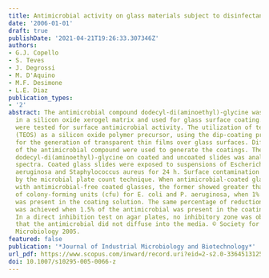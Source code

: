 ```yaml
---
title: Antimicrobial activity on glass materials subject to disinfectant xerogel coating
date: '2006-01-01'
draft: true
publishDate: '2021-04-21T19:26:33.307346Z'
authors:
- G.J. Copello
- S. Teves
- J. Degrossi
- M. D'Aquino
- M.F. Desimone
- L.E. Diaz
publication_types:
- '2'
abstract: The antimicrobial compound dodecyl-di(aminoethyl)-glycine was immobilized
  in a silicon oxide xerogel matrix and used for glass surface coating. Coated glasses
  were tested for surface antimicrobial activity. The utilization of tetraethoxysilane
  (TEOS) as a silicon oxide polymer precursor, using the dip-coating process, allowed
  for the generation of transparent thin films over glass surfaces. Different concentrations
  of the antimicrobial compound were used to generate the coatings. The presence of
  dodecyl-di(aminoethyl)-glycine on coated and uncoated slides was analyzed by FTIR
  spectra. Coated glass slides were exposed to suspensions of Escherichia coli, Pseudomonas
  aeruginosa and Staphylococcus aureus for 24 h. Surface contamination was evaluated
  by the microbial plate count technique. When antimicrobial-coated glasses were compared
  with antimicrobial-free coated glasses, the former showed greater than 99% reduction
  of colony-forming units (cfu) for E. coli and P. aeruginosa, when 1% of antimicrobial
  was present in the coating solution. The same percentage of reduction for S. aureus
  was achieved when 1.5% of the antimicrobial was present in the coating solution.
  In a direct inhibition test on agar plates, no inhibitory zone was observed, indicating
  that the antimicrobial did not diffuse into the media. © Society for Industrial
  Microbiology 2005.
featured: false
publication: '*Journal of Industrial Microbiology and Biotechnology*'
url_pdf: https://www.scopus.com/inward/record.uri?eid=2-s2.0-33645131254&doi=10.1007%2fs10295-005-0066-z&partnerID=40&md5=fade2af52a04bb471087194108066139
doi: 10.1007/s10295-005-0066-z
---
```



